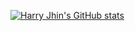 [![Harry Jhin's GitHub stats](https://github-readme-stats.vercel.app/api?username=harryjhin&show_icons=true&theme=merko&)](https://github.com/anuraghazra/github-readme-stats)
